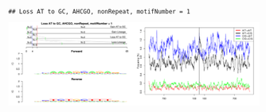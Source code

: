 

```
## Loss AT to GC, AHCGO, nonRepeat, motifNumber = 1
```

![plot of chunk motifPValues](figure/motifPValues-1.png) 
  
